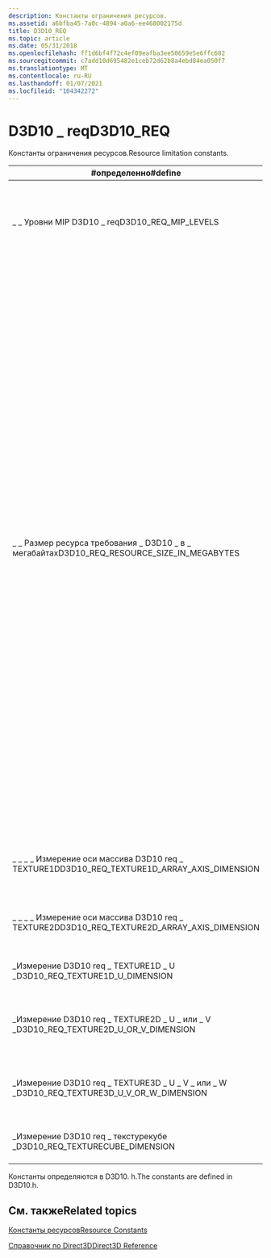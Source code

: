 ```yaml
---
description: Константы ограничения ресурсов.
ms.assetid: a6bfba45-7a0c-4894-a0a6-ee468002175d
title: D3D10_REQ
ms.topic: article
ms.date: 05/31/2018
ms.openlocfilehash: ff1d6bf4f72c4ef09eafba3ee50659e5e6ffc682
ms.sourcegitcommit: c7add10d695482e1ceb72d62b8a4ebd84ea050f7
ms.translationtype: MT
ms.contentlocale: ru-RU
ms.lasthandoff: 01/07/2021
ms.locfileid: "104342272"
---
```

# <a name="d3d10_req"></a><span data-ttu-id="8196c-103">D3D10 \_ req</span><span class="sxs-lookup"><span data-stu-id="8196c-103">D3D10\_REQ</span></span>

<span data-ttu-id="8196c-104">Константы ограничения ресурсов.</span><span class="sxs-lookup"><span data-stu-id="8196c-104">Resource limitation constants.</span></span>



| <span data-ttu-id="8196c-105">\#определенно</span><span class="sxs-lookup"><span data-stu-id="8196c-105">\#define</span></span>                                      | <span data-ttu-id="8196c-106">Значение</span><span class="sxs-lookup"><span data-stu-id="8196c-106">Value</span></span> | <span data-ttu-id="8196c-107">Описание</span><span class="sxs-lookup"><span data-stu-id="8196c-107">Description</span></span>                                                                                                                                                                                                                                                                                                                                                                                                                     |
|-----------------------------------------------|-------|---------------------------------------------------------------------------------------------------------------------------------------------------------------------------------------------------------------------------------------------------------------------------------------------------------------------------------------------------------------------------------------------------------------------------------|
| <span data-ttu-id="8196c-108">\_ \_ Уровни MIP D3D10 \_ req</span><span class="sxs-lookup"><span data-stu-id="8196c-108">D3D10\_REQ\_MIP\_LEVELS</span></span>                       | <span data-ttu-id="8196c-109">14</span><span class="sxs-lookup"><span data-stu-id="8196c-109">14</span></span>    | <span data-ttu-id="8196c-110">Максимальное число уровней mipmap, которые может иметь ресурс текстуры.</span><span class="sxs-lookup"><span data-stu-id="8196c-110">Maximum number of mipmap levels a texture resource may have.</span></span>                                                                                                                                                                                                                                                                                                                                                                    |
| <span data-ttu-id="8196c-111">\_ \_ Размер ресурса требования \_ D3D10 \_ в \_ мегабайтах</span><span class="sxs-lookup"><span data-stu-id="8196c-111">D3D10\_REQ\_RESOURCE\_SIZE\_IN\_MEGABYTES</span></span>     | <span data-ttu-id="8196c-112">128</span><span class="sxs-lookup"><span data-stu-id="8196c-112">128</span></span>   | <span data-ttu-id="8196c-113">Максимальный возможный размер ресурса в мегабайтах.</span><span class="sxs-lookup"><span data-stu-id="8196c-113">Maximum possible size of a resource in megabytes.</span></span> <span data-ttu-id="8196c-114">Приложения могут создавать ресурсы большего размера, чем максимальный размер ресурса на графическом оборудовании.</span><span class="sxs-lookup"><span data-stu-id="8196c-114">Apps can create resources bigger than the maximum resource size on some graphics hardware.</span></span> <span data-ttu-id="8196c-115">Однако рекомендуется, чтобы приложения оставались ресурсами меньше, чем максимальный размер ресурса, чтобы получить максимальную степень совместимости между поставщиками графики.</span><span class="sxs-lookup"><span data-stu-id="8196c-115">However, we recommend that apps keep resources smaller than the maximum resource size to get the maximum amount of compatibility across graphics vendors.</span></span> <span data-ttu-id="8196c-116">Среда выполнения гарантирует, что выделение памяти в пределах максимального размера ресурсов поддерживается всеми аппаратными средствами Direct3D 10.</span><span class="sxs-lookup"><span data-stu-id="8196c-116">The runtime only guarantees that allocations within the maximum resource size are supported by all Direct3D 10 hardware.</span></span> |
| <span data-ttu-id="8196c-117">\_ \_ \_ \_ Измерение оси массива D3D10 req \_ TEXTURE1D</span><span class="sxs-lookup"><span data-stu-id="8196c-117">D3D10\_REQ\_TEXTURE1D\_ARRAY\_AXIS\_DIMENSION</span></span> | <span data-ttu-id="8196c-118">512</span><span class="sxs-lookup"><span data-stu-id="8196c-118">512</span></span>   | <span data-ttu-id="8196c-119">Максимальный размер массива для массива текстуры 1D.</span><span class="sxs-lookup"><span data-stu-id="8196c-119">Maximum array size of a 1D texture array.</span></span>                                                                                                                                                                                                                                                                                                                                                                                       |
| <span data-ttu-id="8196c-120">\_ \_ \_ \_ Измерение оси массива D3D10 req \_ TEXTURE2D</span><span class="sxs-lookup"><span data-stu-id="8196c-120">D3D10\_REQ\_TEXTURE2D\_ARRAY\_AXIS\_DIMENSION</span></span> | <span data-ttu-id="8196c-121">512</span><span class="sxs-lookup"><span data-stu-id="8196c-121">512</span></span>   | <span data-ttu-id="8196c-122">Максимальный размер массива 2D-текстуры.</span><span class="sxs-lookup"><span data-stu-id="8196c-122">Maximum array size of a 2D texture array.</span></span>                                                                                                                                                                                                                                                                                                                                                                                       |
| <span data-ttu-id="8196c-123">\_Измерение D3D10 req \_ TEXTURE1D \_ U \_</span><span class="sxs-lookup"><span data-stu-id="8196c-123">D3D10\_REQ\_TEXTURE1D\_U\_DIMENSION</span></span>           | <span data-ttu-id="8196c-124">8192</span><span class="sxs-lookup"><span data-stu-id="8196c-124">8192</span></span>  | <span data-ttu-id="8196c-125">Максимальная толщина одномерной текстуры.</span><span class="sxs-lookup"><span data-stu-id="8196c-125">Maximum width of a 1D texture.</span></span>                                                                                                                                                                                                                                                                                                                                                                                                  |
| <span data-ttu-id="8196c-126">\_Измерение D3D10 req \_ TEXTURE2D \_ U \_ или \_ V \_</span><span class="sxs-lookup"><span data-stu-id="8196c-126">D3D10\_REQ\_TEXTURE2D\_U\_OR\_V\_DIMENSION</span></span>    | <span data-ttu-id="8196c-127">8192</span><span class="sxs-lookup"><span data-stu-id="8196c-127">8192</span></span>  | <span data-ttu-id="8196c-128">Максимальная ширина и высота двухмерной текстуры.</span><span class="sxs-lookup"><span data-stu-id="8196c-128">Maximum width and height of a 2D texture.</span></span>                                                                                                                                                                                                                                                                                                                                                                                       |
| <span data-ttu-id="8196c-129">\_Измерение D3D10 req \_ TEXTURE3D \_ U \_ V \_ или \_ W \_</span><span class="sxs-lookup"><span data-stu-id="8196c-129">D3D10\_REQ\_TEXTURE3D\_U\_V\_OR\_W\_DIMENSION</span></span> | <span data-ttu-id="8196c-130">2048</span><span class="sxs-lookup"><span data-stu-id="8196c-130">2048</span></span>  | <span data-ttu-id="8196c-131">Максимальная ширина, высота и глубина трехмерной текстуры.</span><span class="sxs-lookup"><span data-stu-id="8196c-131">Maximum width, height, and depth of a 3D texture.</span></span>                                                                                                                                                                                                                                                                                                                                                                               |
| <span data-ttu-id="8196c-132">\_Измерение D3D10 req \_ текстурекубе \_</span><span class="sxs-lookup"><span data-stu-id="8196c-132">D3D10\_REQ\_TEXTURECUBE\_DIMENSION</span></span>            | <span data-ttu-id="8196c-133">8192</span><span class="sxs-lookup"><span data-stu-id="8196c-133">8192</span></span>  | <span data-ttu-id="8196c-134">Максимальный размер текстуры Куба.</span><span class="sxs-lookup"><span data-stu-id="8196c-134">Maximum size of a cube texture.</span></span>                                                                                                                                                                                                                                                                                                                                                                                                 |



 

<span data-ttu-id="8196c-135">Константы определяются в D3D10. h.</span><span class="sxs-lookup"><span data-stu-id="8196c-135">The constants are defined in D3D10.h.</span></span>

## <a name="related-topics"></a><span data-ttu-id="8196c-136">См. также</span><span class="sxs-lookup"><span data-stu-id="8196c-136">Related topics</span></span>

<dl> <dt>

[<span data-ttu-id="8196c-137">Константы ресурсов</span><span class="sxs-lookup"><span data-stu-id="8196c-137">Resource Constants</span></span>](d3d10-graphics-reference-resource-constants.md)
</dt> <dt>

[<span data-ttu-id="8196c-138">Справочник по Direct3D</span><span class="sxs-lookup"><span data-stu-id="8196c-138">Direct3D Reference</span></span>](d3d10-graphics-reference-d3d10.md)
</dt> </dl>

 

 



